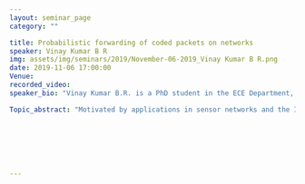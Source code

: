 ```yaml
---
layout: seminar_page
category: ""

title: Probabilistic forwarding of coded packets on networks
speaker: Vinay Kumar B R
img: assets/img/seminars/2019/November-06-2019_Vinay Kumar B R.png
date: 2019-11-06 17:00:00 
Venue:
recorded_video: 
speaker_bio: "Vinay Kumar B.R. is a PhD student in the ECE Department, IISc. He is a recipient of the CISCO-IISc PhD research fellowship from 2015-2020. He finished his B.E. in Electrical Engineering and M.Sc. in Mathematics from BITS-Pilani in 2014. His research interests include distributed computation and communication on networks, percolation and random graphs."

Topic_abstract: "Motivated by applications in sensor networks and the Internet of Things (IoT), we look into energy efficient broadcast mechanisms on distributed networks. We consider a scenario of broadcasting information over a network of nodes connected by noiseless communication links. A source node in the network has $k$ data packets to broadcast. The source encodes the $k$ data packets into $n \ge k$ coded packets. This encoding is such that any node in the network which receives at least some $k$ out of the $n$ coded packets will be able to retrieve the original $k$ data packets. The source transmits the $n$ coded packets to its one-hop neighbours. Every other node in the network follows a probabilistic forwarding protocol, in which it forwards a previously unreceived packet to all its neighbours with a certain probability $p$. In our formulation, it suffices that a large fraction of the network nodes receives the broadcast. We say that a “near-broadcast” occurs, when the expected fraction of nodes that receive at least $k$ of the $n$ coded packets is close to $1$. The forwarding probability $p$ is chosen so as to minimize the expected total number of transmissions needed for a near-broadcast. We initially examine, how this minimum forwarding probability, and correspondingly, the expected total number of packet transmissions varies with the number of coded packets $n$. We further analyze the probabilistic forwarding of coded packets on two specific network topologies: binary trees and square grids. For trees, our analysis shows that for fixed $k$, the expected total number of transmissions increases with $n$. This indicates that there is no advantage of coding along with probabilistic forwarding on trees in terms of the total number of transmissions in the network. On the other hand, on grids, a judicious choice of $n$ significantly reduces the expected total number of transmissions needed for a near-broadcast. The theory of site percolation is used to explain this behaviour on the grid. Other well-connected network topologies also exhibit similar behaviour as that of the grid which will also be discussed."







---
```


